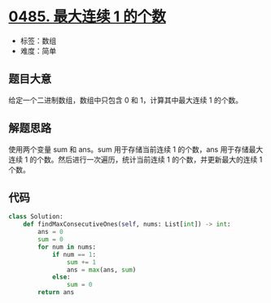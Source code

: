 # [0485. 最大连续 1 的个数](https://leetcode-cn.com/problems/max-consecutive-ones/)

- 标签：数组
- 难度：简单

## 题目大意

给定一个二进制数组，数组中只包含 0 和 1，计算其中最大连续 1 的个数。

## 解题思路

使用两个变量 sum 和 ans。sum 用于存储当前连续 1 的个数，ans 用于存储最大连续 1 的个数。然后进行一次遍历，统计当前连续 1 的个数，并更新最大的连续 1 个数。

## 代码

```Python
class Solution:
    def findMaxConsecutiveOnes(self, nums: List[int]) -> int:
        ans = 0
        sum = 0
        for num in nums:
            if num == 1:
                sum += 1
                ans = max(ans, sum)
            else:
                sum = 0
        return ans
```

